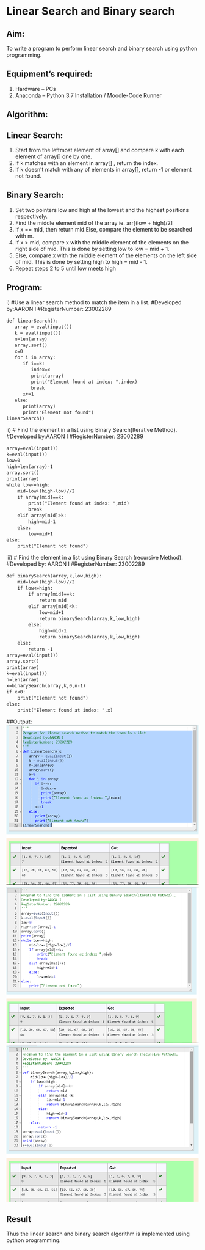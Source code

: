 # Linear Search and Binary search
## Aim:
To write a program to perform linear search and binary search using python programming.
## Equipment’s required:
1.	Hardware – PCs
2.	Anaconda – Python 3.7 Installation / Moodle-Code Runner
## Algorithm:
## Linear Search:
1.	Start from the leftmost element of array[] and compare k with each element of array[] one by one.
2.	If k matches with an element in array[] , return the index.
3.	If k doesn’t match with any of elements in array[], return -1 or element not found.
## Binary Search:
1.	Set two pointers low and high at the lowest and the highest positions respectively.
2.	Find the middle element mid of the array ie. arr[(low + high)/2]
3.	If x == mid, then return mid.Else, compare the element to be searched with m.
4.	If x > mid, compare x with the middle element of the elements on the right side of mid. This is done by setting low to low = mid + 1.
5.	Else, compare x with the middle element of the elements on the left side of mid. This is done by setting high to high = mid - 1.
6.	Repeat steps 2 to 5 until low meets high
## Program:
i)	#Use a linear search method to match the item in a list.
    #Developed by:AARON I
    #RegisterNumber: 23002289
```
def linearSearch():
   array = eval(input())
   k = eval(input()) 
   n=len(array)
   array.sort()
   x=0
   for i in array:
      if i==k:
         index=x
         print(array)
         print("Element found at index: ",index)
         break
      x+=1
   else:
      print(array)
      print("Element not found")
linearSearch()
```
ii)	# Find the element in a list using Binary Search(Iterative Method).
    #Developed by:AARON I
    #RegisterNumber: 23002289
```
array=eval(input())
k=eval(input())
low=0
high=len(array)-1
array.sort()
print(array)
while low<=high:
    mid=low+(high-low)//2
    if array[mid]==k:
        print("Element found at index: ",mid)
        break
    elif array[mid]>k:
        high=mid-1
    else:
        low=mid+1
else:
    print("Element not found")
```
iii)	# Find the element in a list using Binary Search (recursive Method).
    #Developed by: AARON I
    #RegisterNumber: 23002289
```
def binarySearch(array,k,low,high): 
    mid=low+(high-low)//2
    if low<=high:
        if array[mid]==k:
            return mid
        elif array[mid]<k:
            low=mid+1
            return binarySearch(array,k,low,high)
        else: 
            high=mid-1
            return binarySearch(array,k,low,high)
    else:
        return -1
array=eval(input())
array.sort()
print(array)
k=eval(input())
n=len(array)
x=binarySearch(array,k,0,n-1)
if x<0:
    print("Element not found")
else:
    print("Element found at index: ",x)
```
##Output:
![output](/Screenshot%202023-07-26%20205114.png)
![output](/Screenshot%202023-07-26%20205337.png)
![output](/Screenshot%202023-07-26%20205552.png)

## Result
Thus the linear search and binary search algorithm is implemented using python programming.
